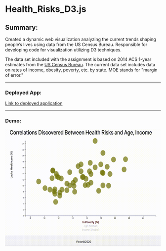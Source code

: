 # Health_Risks_D3.js

## Summary:
Created a dynamic web visualization analyzing the current trends shaping people’s lives using data from the US Census Bureau. Responsible for developing code for visualization utilizing D3 techniques.

The data set included with the assignment is based on 2014 ACS 1-year estimates from the [US Census Bureau](https://data.census.gov/cedsci/). The current data set includes data on rates of income, obesity, poverty, etc. by state. MOE stands for "margin of error."

- - -

### Deployed App: 
[Link to deployed application](https://itorspwn.github.io/Health_Risks_D3.js/)

- - -

### Demo:
![demo](demo/d3_video.gif)
